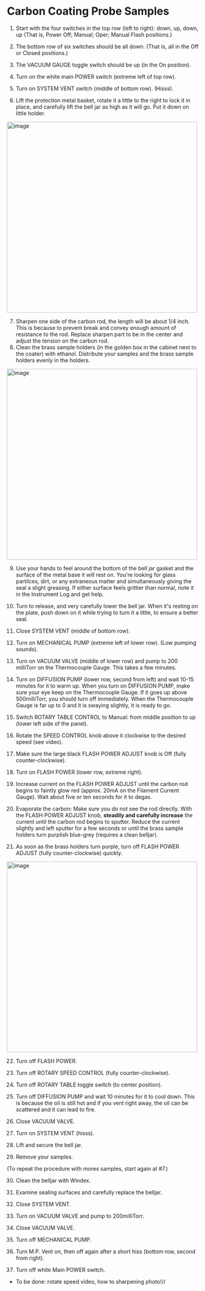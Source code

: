 # Carbon Coating Probe Samples
1. Start with the four switches in the top row (left to right): down, up, down, up (That is, Power Off; Manual; Oper; Manual Flash positions.)
2. The bottom row of six switches should be all down. (That is, all in the Off or Closed positions.)
3. The VACUUM GAUGE toggle switch should be up (in the On position).

4. Turn on the white main POWER switch (extreme left of top row).
5. Turn on SYSTEM VENT switch (middle of bottom row). (Hisss).
6. Lift the protection metal basket, rotate it a little to the right to lock it in place, and carefully lift the bell jar as high as it will go. Put it down on little holder.
<img width="500" alt="image" src="https://user-images.githubusercontent.com/89265413/170087314-e0d5332d-2fa0-4d41-9a76-f5da7ab7314a.png">

7. Sharpen one side of the carbon rod, the length will be about 1/4 inch. This is because to prevent break and convey enough amount of resistance to the rod. Replace sharpen part to be in the center and adjust the tension on the carbon rod.
8. Clean the brass sample holders (in the golden box in the cabinet next to the coater) with ethanol. Distribute your samples and the brass sample holders evenly in the holders.
<img width="500" alt="image" src="https://user-images.githubusercontent.com/89265413/170087395-b2b63ff7-7c48-44d7-be12-37bd48143251.png">

9. Use your hands to feel around the bottom of the bell jar gasket and the surface of the metal base it will rest on. You're looking for glass partilces, dirt, or any extraneous matter and simultaneously giving the seal a slight greasing. If either surface feels grittier than normal, note it in the Instrument Log and get help.
10. Turn to release, and very carefully lower the bell jar. When it's resting on the plate, push down on it while trying to turn it a little, to ensure a better seal.

11. Close SYSTEM VENT (middle of bottom row).
12. Turn on MECHANICAL PUMP (extreme left of lower row). (Low pumping sounds).
13. Turn on VACUUM VALVE (middle of lower row) and pump to 200 milliTorr on the Thermocouple Gauge. This takes a few minutes.
14. Turn on DIFFUSION PUMP (lower row, second from left) and wait 10-15 minutes for it to warm up. When you turn on DIFFUSION PUMP, make sure your eye keep on the Thermocouple Gauge. If it goes up above 500milliTorr, you should turn off immediately. When the Thermocouple Gauge is far up to 0 and it is swaying slightly, it is ready to go.

15. Switch ROTARY TABLE CONTROL to Manual: from middle position to up (lower left side of the panel).
16. Rotate the SPEED CONTROL knob above it clockwise to the desired speed (see video).
17. Make sure the large black FLASH POWER ADJUST knob is Off (fully counter-clockwise).
18. Turn on FLASH POWER (lower row, extreme right).

19. Increase current on the FLASH POWER ADJUST until the carbon rod begins to faintly glow red (approx. 20mA on the Filament Current Gauge). Wait about five or ten seconds for it to degas.

20. Evaporate the carbon: Make sure you do not see the rod directly. With the FLASH POWER ADJUST knob, __steadily and carefully increase__ the current until the carbon rod begins to sputter. Reduce the current slightly and left sputter for a few seconds or until the brass sample holders turn purplish blue-grey (requires a clean belljar).
21. As soon as the brass holders turn purple, turn off FLASH POWER ADJUST (fully counter-clockwise) quickly.
<img width="500" alt="image" src="https://user-images.githubusercontent.com/89265413/170087472-da96ea72-b1c4-482c-9ec7-583dccb748aa.png">

22. Turn off FLASH POWER.
23. Turn off ROTARY SPEED CONTROL (fully counter-clockwise).
24. Turn off ROTARY TABLE toggle switch (to center position).
25. Turn off DIFFUSION PUMP and wait 10 minutes for it to cool down. This is because the oil is still hot and if you vent right away, the oil can be scattered and it can lead to fire.

26. Close VACUUM VALVE.
27. Turn on SYSTEM VENT (hisss).
28. Lift and secure the bell jar.
29. Remove your samples.

(To repeat the procedure with mores samples, start again at #7.)

30. Clean the belljar with Windex.
31. Examine sealing surfaces and carefully replace the belljar.

32. Close SYSTEM VENT.
33. Turn on VACUUM VALVE and pump to 200milliTorr.
34. Close VACUUM VALVE.
35. Turn off MECHANICAL PUMP.
36. Turn M.P. Vent on, then off again after a short hiss (bottom row, second from right).
37. Turn off white Main POWER switch.

- To be done: rotate speed video, how to sharpening photo!//